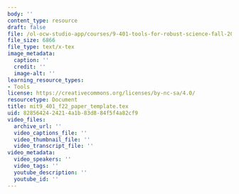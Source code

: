 ```yaml
---
body: ''
content_type: resource
draft: false
file: /ol-ocw-studio-app/courses/9-401-tools-for-robust-science-fall-2022/mit9_401_f22_paper_template.tex
file_size: 6866
file_type: text/x-tex
image_metadata:
  caption: ''
  credit: ''
  image-alt: ''
learning_resource_types:
- Tools
license: https://creativecommons.org/licenses/by-nc-sa/4.0/
resourcetype: Document
title: mit9_401_f22_paper_template.tex
uid: 82856424-2421-4a1b-83d8-84f5f4a82cf9
video_files:
  archive_url: ''
  video_captions_file: ''
  video_thumbnail_file: ''
  video_transcript_file: ''
video_metadata:
  video_speakers: ''
  video_tags: ''
  youtube_description: ''
  youtube_id: ''
---
```

